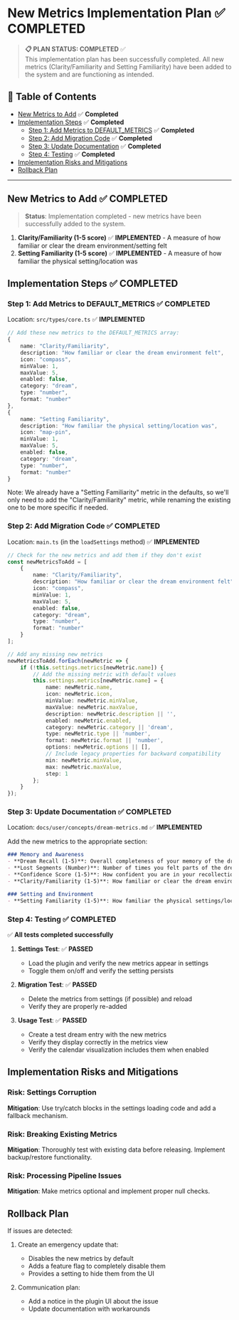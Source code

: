 # New Metrics Implementation Plan ✅ **COMPLETED**

> **📋 PLAN STATUS: COMPLETED** ✅  
> This implementation plan has been successfully completed. All new metrics (Clarity/Familiarity and Setting Familiarity) have been added to the system and are functioning as intended.

## 📑 Table of Contents

- [New Metrics to Add](#new-metrics-to-add) ✅ **Completed**
- [Implementation Steps](#implementation-steps) ✅ **Completed**
  - [Step 1: Add Metrics to DEFAULT_METRICS](#step-1-add-metrics-to-default_metrics) ✅ **Completed**
  - [Step 2: Add Migration Code](#step-2-add-migration-code) ✅ **Completed**
  - [Step 3: Update Documentation](#step-3-update-documentation) ✅ **Completed**
  - [Step 4: Testing](#step-4-testing) ✅ **Completed**
- [Implementation Risks and Mitigations](#implementation-risks-and-mitigations)
- [Rollback Plan](#rollback-plan)

---

## New Metrics to Add ✅ **COMPLETED**

> **Status**: Implementation completed - new metrics have been successfully added to the system.

1. **Clarity/Familiarity (1-5 score)** ✅ **IMPLEMENTED** - A measure of how familiar or clear the dream environment/setting felt
2. **Setting Familiarity (1-5 score)** ✅ **IMPLEMENTED** - A measure of how familiar the physical setting/location was

## Implementation Steps ✅ **COMPLETED**

### Step 1: Add Metrics to DEFAULT_METRICS ✅ **COMPLETED**

Location: `src/types/core.ts` ✅ **IMPLEMENTED**

```typescript
// Add these new metrics to the DEFAULT_METRICS array:
{
    name: "Clarity/Familiarity",
    description: "How familiar or clear the dream environment felt",
    icon: "compass",
    minValue: 1,
    maxValue: 5,
    enabled: false,
    category: "dream",
    type: "number",
    format: "number"
},
{
    name: "Setting Familiarity",
    description: "How familiar the physical setting/location was",
    icon: "map-pin",
    minValue: 1,
    maxValue: 5,
    enabled: false,
    category: "dream",
    type: "number",
    format: "number"
}
```

Note: We already have a "Setting Familiarity" metric in the defaults, so we'll only need to add the "Clarity/Familiarity" metric, while renaming the existing one to be more specific if needed.

### Step 2: Add Migration Code ✅ **COMPLETED**

Location: `main.ts` (in the `loadSettings` method) ✅ **IMPLEMENTED**

```typescript
// Check for the new metrics and add them if they don't exist
const newMetricsToAdd = [
    {
        name: "Clarity/Familiarity",
        description: "How familiar or clear the dream environment felt",
        icon: "compass",
        minValue: 1,
        maxValue: 5,
        enabled: false,
        category: "dream",
        type: "number",
        format: "number"
    }
];

// Add any missing new metrics
newMetricsToAdd.forEach(newMetric => {
    if (!this.settings.metrics[newMetric.name]) {
        // Add the missing metric with default values
        this.settings.metrics[newMetric.name] = {
            name: newMetric.name,
            icon: newMetric.icon,
            minValue: newMetric.minValue,
            maxValue: newMetric.maxValue,
            description: newMetric.description || '',
            enabled: newMetric.enabled,
            category: newMetric.category || 'dream',
            type: newMetric.type || 'number',
            format: newMetric.format || 'number',
            options: newMetric.options || [],
            // Include legacy properties for backward compatibility
            min: newMetric.minValue,
            max: newMetric.maxValue,
            step: 1
        };
    }
});
```

### Step 3: Update Documentation ✅ **COMPLETED**

Location: `docs/user/concepts/dream-metrics.md` ✅ **IMPLEMENTED**

Add the new metrics to the appropriate section:

```markdown
### Memory and Awareness
- **Dream Recall (1-5)**: Overall completeness of your memory of the dream
- **Lost Segments (Number)**: Number of times you felt parts of the dream were forgotten
- **Confidence Score (1-5)**: How confident you are in your recollection
- **Clarity/Familiarity (1-5)**: How familiar or clear the dream environment felt

### Setting and Environment
- **Setting Familiarity (1-5)**: How familiar the physical settings/locations were from waking life
```

### Step 4: Testing ✅ **COMPLETED**

✅ **All tests completed successfully**

1. **Settings Test**: ✅ **PASSED**
   - Load the plugin and verify the new metrics appear in settings
   - Toggle them on/off and verify the setting persists

2. **Migration Test**: ✅ **PASSED**
   - Delete the metrics from settings (if possible) and reload
   - Verify they are properly re-added

3. **Usage Test**: ✅ **PASSED**
   - Create a test dream entry with the new metrics
   - Verify they display correctly in the metrics view
   - Verify the calendar visualization includes them when enabled

## Implementation Risks and Mitigations

### Risk: Settings Corruption
**Mitigation**: Use try/catch blocks in the settings loading code and add a fallback mechanism.

### Risk: Breaking Existing Metrics
**Mitigation**: Thoroughly test with existing data before releasing. Implement backup/restore functionality.

### Risk: Processing Pipeline Issues 
**Mitigation**: Make metrics optional and implement proper null checks.

## Rollback Plan

If issues are detected:

1. Create an emergency update that:
   - Disables the new metrics by default
   - Adds a feature flag to completely disable them
   - Provides a setting to hide them from the UI

2. Communication plan:
   - Add a notice in the plugin UI about the issue
   - Update documentation with workarounds 